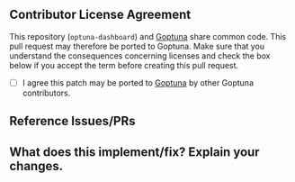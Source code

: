 <!--
Thank you for creating a pull request!
-->

## Contributor License Agreement

This repository (``optuna-dashboard``) and [Goptuna](https://github.com/c-bata/goptuna) share common code.
This pull request may therefore be ported to Goptuna.
Make sure that you understand the consequences concerning licenses and check the box below if you accept the term before creating this pull request.

* [ ] I agree this patch may be ported to [Goptuna](https://github.com/c-bata/goptuna) by other Goptuna contributors.

## Reference Issues/PRs
<!--
Example: Fixes #1234. Close #1234. See also #1234. Follow-up #1234.
Please use keywords (e.g., Fixes) to automatically close referenced issues.
-->

## What does this implement/fix? Explain your changes.

<!-- Describe the changes in this PR. A picture or video tells a thousand words. -->
